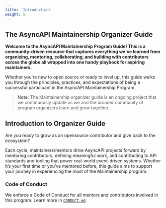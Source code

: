 ```yaml
---
title: 'Introduction'
weight: 5
---
```


## The AsyncAPI Maintainership Organizer Guide

**Welcome to the AsyncAPI Maintainership Program Guide! This is a community-driven resource that captures everything we've learned from organizing, mentoring, collaborating, and building with contributors across the globe all wrapped into one handy playbook for aspiring maintainers.**

Whether you're new to open source or ready to level up, this guide walks you through the principles, practices, and expectations of being a successful participant in the AsyncAPI Maintainership Program.

> **Note**: The Maintainership organizer guide is an ongoing project that we continuously update as we and the broader community of program organizers learn and grow together.

## Introduction to Organizer Guide

Are you ready to grow as an opensource contributor and give back to the ecosystem?

Each cycle, maintainers/mentors drive AsyncAPI projects forward by mentoring contributors, defining meaningful work, and contributing to API standards and tooling that power real-world event-driven systems. Whether it’s your first time or you’ve mentored before, this guide aims to support your journey in experiencing the most of the Maintainership program.

### Code of Conduct

We enforce a Code of Conduct for all mentors and contributors involved in this program. Learn more in [`CONDUCT.md`](https://github.com/asyncapi/.github/blob/master/CODE_OF_CONDUCT.md).